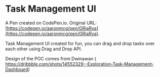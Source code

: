 # Task Management UI

A Pen created on CodePen.io. Original URL: [https://codepen.io/aaronmcg/pen/GRjaRva](https://codepen.io/aaronmcg/pen/GRjaRva).

Task Management UI created for fun, you can drag and drop tasks over each other using Drag and Drop API.

Design of the POC comes from Dwinawan ( https://dribbble.com/shots/14552329--Exploration-Task-Management-Dashboard) 